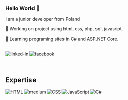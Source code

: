 ### Hello World :wave:
I am a junior developer from Poland

💼 Working on project using html, css, php, sql, javasript.

:open_book: Learning programing sites in C# and ASP.NET Core.

<br> [<img align="left" alt="linked-in" src="https://img.shields.io/badge/linkedin-%230077B5.svg?&style=for-the-badge&logo=linkedin&logoColor=white" />](https://www.linkedin.com/in/marek-wendlandt/)
[<img align="left" alt="facebook" src="https://img.shields.io/badge/facebook-%231877F2.svg?&style=for-the-badge&logo=facebook&logoColor=white" />](https://www.facebook.com/Marek.Wendlandt/)<br>

<br>  
 
 ## Expertise

<img align="left" alt="HTML" src="https://img.shields.io/badge/html%20-FE7A16?logo=html&logoColor=white&style=for-the-badge" />
<img align="left" alt="medium" src="https://img.shields.io/badge/PHP-%23316192.svg?&style=for-the-badge&logo=PHP&logoColor=white" />
<img align="left" alt="CSS" src="https://img.shields.io/badge/CSS-%231DA1F2.svg?&style=for-the-badge&logo=CSS&logoColor=white" />
<img align="left" alt="JavaScript" src="https://img.shields.io/badge/JavaScript-%23f7df1e.svg?&style=for-the-badge&logo=JavaScript&logoColor=white" />
<img align="left" alt="C#" src="https://img.shields.io/badge/C sharp-%20-FE7A16?logo=html&logoColor=white&style=for-the-badge" />

<br>

